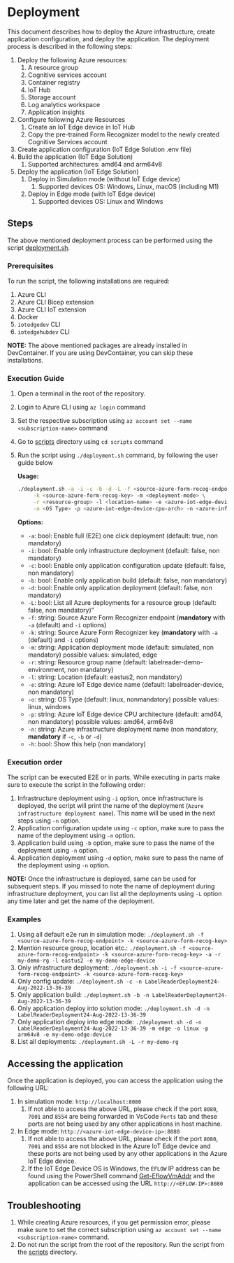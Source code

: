# Deployment

This document describes how to deploy the Azure infrastructure, create application configuration, and deploy the application. The deployment process is described in the following steps:

1. Deploy the following Azure resources:
   1. A resource group
   1. Cognitive services account
   1. Container registry
   1. IoT Hub
   1. Storage account
   1. Log analytics workspace
   1. Application insights
1. Configure following Azure Resources
   1. Create an IoT Edge device in IoT Hub
   1. Copy the pre-trained Form Recognizer model to the newly created Cognitive Services account
1. Create application configuration (IoT Edge Solution .env file)
1. Build the application (IoT Edge Solution)
   1. Supported architectures: amd64 and arm64v8
1. Deploy the application (IoT Edge Solution)
   1. Deploy in Simulation mode (without IoT Edge device)
      1. Supported devices OS: Windows, Linux, macOS (including M1)
   1. Deploy in Edge mode (with IoT Edge device)
      1. Supported devices OS: Linux and Windows

## Steps

The above mentioned deployment process can be performed using the script [deployment.sh](../scripts/deployment.sh).

### Prerequisites

To run the script, the following installations are required:

1. Azure CLI
1. Azure CLI Bicep extension
1. Azure CLI IoT extension
1. Docker
1. `iotedgedev` CLI
1. `iotedgehubdev` CLI

**NOTE:** The above mentioned packages are already installed in DevContainer. If you are using DevContainer, you can skip these installations.

### Execution Guide

1. Open a terminal in the root of the repository.
1. Login to Azure CLI using `az login` command
1. Set the respective subscription using `az account set --name <subscription-name>` command
1. Go to [scripts](../scripts/) directory using `cd scripts` command
1. Run the script using `./deployment.sh` command, by following the user guide below

   **Usage:**

   ```bash
   ./deployment.sh -a -i -c -b -d -L -f <source-azure-form-recog-endpoint> \
        -k <source-azure-form-recog-key> -m <deployment-mode> \
        -r <resource-group> -l <location-name> -e <azure-iot-edge-device-id> \
        -o <OS Type> -p <azure-iot-edge-device-cpu-arch> -n <azure-infra-deployment-name>
   ```

   **Options:**

   - `-a`: bool: Enable full (E2E) one click deployment (default: true, non mandatory)
   - `-i`: bool: Enable only infrastructure deployment (default: false, non mandatory)
   - `-c`: bool: Enable only application configuration update (default: false, non mandatory)
   - `-b`: bool: Enable only application build (default: false, non mandatory)
   - `-d`: bool: Enable only application deployment (default: false, non mandatory)
   - `-L`: bool: List all Azure deployments for a resource group (default: false, non mandatory)"
   - `-f`: string: Source Azure Form Recognizer endpoint (**mandatory** with `-a` (default) and `-i` options)
   - `-k`: string: Source Azure Form Recognizer key (**mandatory** with `-a` (default) and `-i` options)
   - `-m`: string: Application deployment mode (default: simulated, non mandatory) possible values: simulated, edge
   - `-r`: string: Resource group name (default: labelreader-demo-environment, non mandatory)
   - `-l`: string: Location (default: eastus2, non mandatory)
   - `-e`: string: Azure IoT Edge device name (default: labelreader-device, non mandatory)
   - `-o`: string: OS Type (default: linux, nonmandatory) possible values: linux, windows
   - `-p`: string: Azure IoT Edge device CPU architecture (default: amd64, non mandatory) possible values: amd64, arm64v8
   - `-n`: string: Azure infrastructure deployment name (non mandatory, **mandatory** if `-c`, `-b` or `-d`)
   - `-h`: bool: Show this help (non mandatory)

### Execution order

The script can be executed E2E or in parts. While executing in parts make sure to execute the script in the following order:

1. Infrastructure deployment using `-i` option, once infrastructure is deployed, the script will print the name of the deployment (`Azure infrastructure deployment name`). This name will be used in the next steps using `-n` option.
1. Application configuration update using `-c` option, make sure to pass the name of the deployment using `-n` option.
1. Application build using `-b` option, make sure to pass the name of the deployment using `-n` option.
1. Application deployment using `-d` option, make sure to pass the name of the deployment using `-n` option.

**NOTE:** Once the infrastructure is deployed, same can be used for subsequent steps. If you missed to note the name of deployment during infrastructure deployment, you can list all the deployments using `-L` option any time later and get the name of the deployment.

### Examples

1. Using all default e2e run in simulation mode: `./deployment.sh -f <source-azure-form-recog-endpoint> -k <source-azure-form-recog-key>`
1. Mention resource group, location etc.: `./deployment.sh -f <source-azure-form-recog-endpoint> -k <source-azure-form-recog-key> -a -r my-demo-rg -l eastus2 -e my-demo-edge-device`
1. Only infrastructure deployment: `./deployment.sh -i -f <source-azure-form-recog-endpoint> -k <source-azure-form-recog-key>`
1. Only config update: `./deployment.sh -c -n LabelReaderDeployment24-Aug-2022-13-36-39`
1. Only application build: `./deployment.sh -b -n LabelReaderDeployment24-Aug-2022-13-36-39`
1. Only application deploy into solution mode: `./deployment.sh -d -n LabelReaderDeployment24-Aug-2022-13-36-39`
1. Only application deploy into edge mode: `./deployment.sh -d -n LabelReaderDeployment24-Aug-2022-13-36-39 -m edge -o linux -p arm64v8 -e my-demo-edge-device`
1. List all deployments: `./deployment.sh -L -r my-demo-rg`

## Accessing the application

Once the application is deployed, you can access the application using the following URL:

1. In simulation mode: `http://localhost:8080`
   1. If not able to access the above URL, please check if the port `8080`, `7001` and `8554` are being forwarded in VsCode `Ports` tab and these ports are not being used by any other applications in host machine.
1. In Edge mode: `http://<azure-iot-edge-device-ip>:8080`
   1. If not able to access the above URL, please check if the port `8080`, `7001` and `8554` are not blocked in the Azure IoT Edge device and these ports are not being used by any other applications in the Azure IoT Edge device.
   1. If the IoT Edge Device OS is Windows, the `EFLOW` IP address can be found using the PowerShell command [Get-EflowVmAddr](https://docs.microsoft.com/en-us/azure/iot-edge/reference-iot-edge-for-linux-on-windows-functions?view=iotedge-1.4) and the application can be accessed using the URL `http://<EFLOW-IP>:8080`

## Troubleshooting

1. While creating Azure resources, if you get permission error, please make sure to set the correct subscription using `az account set --name <subscription-name>` command.
1. Do not run the script from the root of the repository. Run the script from the [scripts](../scripts/) directory.
